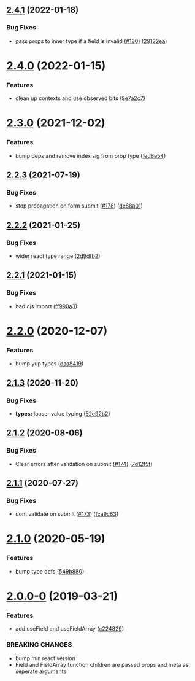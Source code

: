 ## [2.4.1](https://github.com/jquense/react-formal/compare/v2.4.0...v2.4.1) (2022-01-18)


### Bug Fixes

* pass props to inner type if a field is invalid ([#180](https://github.com/jquense/react-formal/issues/180)) ([29122ea](https://github.com/jquense/react-formal/commit/29122eafc33239f1c8bf87ebe10a97354b1ed459))





# [2.4.0](https://github.com/jquense/react-formal/compare/v2.3.0...v2.4.0) (2022-01-15)


### Features

* clean up contexts and use observed bits ([9e7a2c7](https://github.com/jquense/react-formal/commit/9e7a2c7240b24dbe7db57bb4d5d0b63a7dace293))





# [2.3.0](https://github.com/jquense/react-formal/compare/v2.2.3...v2.3.0) (2021-12-02)


### Features

* bump deps and remove index sig from prop type ([fed8e54](https://github.com/jquense/react-formal/commit/fed8e5491b3a3af3903238506741759ac7c0a061))





## [2.2.3](https://github.com/jquense/react-formal/compare/v2.2.2...v2.2.3) (2021-07-19)


### Bug Fixes

* stop propagation on form submit ([#178](https://github.com/jquense/react-formal/issues/178)) ([de88a01](https://github.com/jquense/react-formal/commit/de88a0194ecef485a48e75028f2c86fa81650612))





## [2.2.2](https://github.com/jquense/react-formal/compare/v2.2.1...v2.2.2) (2021-01-25)


### Bug Fixes

* wider react type range ([2d9dfb2](https://github.com/jquense/react-formal/commit/2d9dfb255c444ff6576b333a2316b9b42aa843ac))





## [2.2.1](https://github.com/jquense/react-formal/compare/v2.2.0...v2.2.1) (2021-01-15)


### Bug Fixes

* bad cjs import ([ff990a3](https://github.com/jquense/react-formal/commit/ff990a34ae3203b91af48273830a9c032335e431))





# [2.2.0](https://github.com/jquense/react-formal/compare/v2.1.3...v2.2.0) (2020-12-07)


### Features

* bump yup types ([daa8419](https://github.com/jquense/react-formal/commit/daa841995df8bcedb0536f1fa424d82928d2b96f))





## [2.1.3](https://github.com/jquense/react-formal/compare/v2.1.2...v2.1.3) (2020-11-20)


### Bug Fixes

* **types:** looser value typing ([52e92b2](https://github.com/jquense/react-formal/commit/52e92b2))





## [2.1.2](https://github.com/jquense/react-formal/compare/v2.1.1...v2.1.2) (2020-08-06)


### Bug Fixes

* Clear errors after validation on submit ([#174](https://github.com/jquense/react-formal/issues/174)) ([7d12f5f](https://github.com/jquense/react-formal/commit/7d12f5f))





## [2.1.1](https://github.com/jquense/react-formal/compare/v2.1.0...v2.1.1) (2020-07-27)


### Bug Fixes

* dont validate on submit ([#173](https://github.com/jquense/react-formal/issues/173)) ([fca9c63](https://github.com/jquense/react-formal/commit/fca9c63))





# [2.1.0](https://github.com/jquense/react-formal/compare/v2.0.0...v2.1.0) (2020-05-19)


### Features

* bump type defs ([549b880](https://github.com/jquense/react-formal/commit/549b880574f086894c39f9b7d9e766c6861c42c0))





# [2.0.0-0](https://github.com/jquense/react-formal/compare/v1.0.0...v2.0.0-0) (2019-03-21)


### Features

* add useField and useFieldArray ([c224829](https://github.com/jquense/react-formal/commit/c224829))


### BREAKING CHANGES

* bump min react version
* Field and FieldArray function children are passed props and meta as seperate arguments



